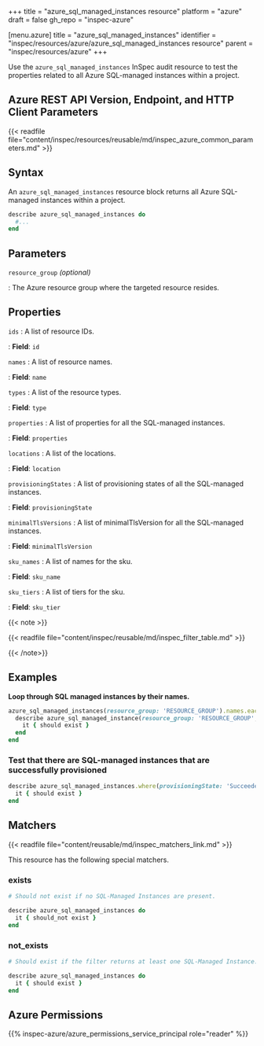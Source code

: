 +++
title = "azure_sql_managed_instances resource"
platform = "azure"
draft = false
gh_repo = "inspec-azure"

[menu.azure]
title = "azure_sql_managed_instances"
identifier = "inspec/resources/azure/azure_sql_managed_instances resource"
parent = "inspec/resources/azure"
+++

Use the `azure_sql_managed_instances` InSpec audit resource to test the properties related to all Azure SQL-managed instances within a project.

## Azure REST API Version, Endpoint, and HTTP Client Parameters

{{< readfile file="content/inspec/resources/reusable/md/inspec_azure_common_parameters.md" >}}

## Syntax

An `azure_sql_managed_instances` resource block returns all Azure SQL-managed instances within a project.

```ruby
describe azure_sql_managed_instances do
  #...
end
```

## Parameters

`resource_group` _(optional)_

: The Azure resource group where the targeted resource resides.

## Properties

`ids`
: A list of resource IDs.

: **Field**: `id`

`names`
: A list of resource names.

: **Field**: `name`

`types`
: A list of the resource types.

: **Field**: `type`

`properties`
: A list of properties for all the SQL-managed instances.

: **Field**: `properties`

`locations`
: A list of the locations.

: **Field**: `location`

`provisioningStates`
: A list of provisioning states of all the SQL-managed instances.

: **Field**: `provisioningState`

`minimalTlsVersions`
: A list of minimalTlsVersion for all the SQL-managed instances.

: **Field**: `minimalTlsVersion`

`sku_names`
: A list of names for the sku.

: **Field**: `sku_name`

`sku_tiers`
: A list of tiers for the sku.

: **Field**: `sku_tier`

{{< note >}}

{{< readfile file="content/inspec/reusable/md/inspec_filter_table.md" >}}

{{< /note>}}

## Examples

**Loop through SQL managed instances by their names.**

```ruby
azure_sql_managed_instances(resource_group: 'RESOURCE_GROUP').names.each do |name|
  describe azure_sql_managed_instance(resource_group: 'RESOURCE_GROUP', name: name) do
    it { should exist }
  end
end
```

### Test that there are SQL-managed instances that are successfully provisioned

```ruby
describe azure_sql_managed_instances.where(provisioningState: 'Succeeded') do
  it { should exist }
end
```

## Matchers

{{< readfile file="content/reusable/md/inspec_matchers_link.md" >}}

This resource has the following special matchers.

### exists

```ruby
# Should not exist if no SQL-Managed Instances are present.

describe azure_sql_managed_instances do
  it { should_not exist }
end
```

### not_exists

```ruby
# Should exist if the filter returns at least one SQL-Managed Instance.

describe azure_sql_managed_instances do
  it { should exist }
end
```

## Azure Permissions

{{% inspec-azure/azure_permissions_service_principal role="reader" %}}
